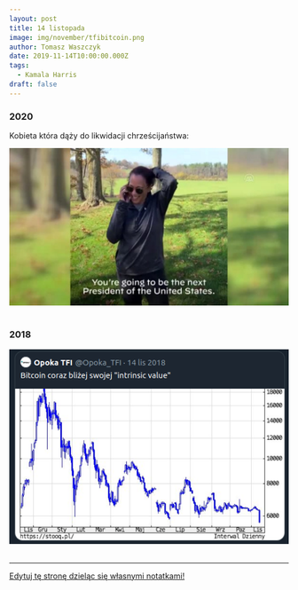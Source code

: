 ```yaml
---
layout: post
title: 14 listopada
image: img/november/tfibitcoin.png
author: Tomasz Waszczyk
date: 2019-11-14T10:00:00.000Z
tags:
  - Kamala Harris
draft: false
---
```


### 2020

Kobieta która dąży do likwidacji chrześcijaństwa:

<img src="./img/november/kamala.jpeg"><br><br>

### 2018

<img src="./img/november/tfibitcoin.png"><br><br>

---

<a href="https://github.com/TomaszWaszczyk/historia.waszczyk.com/edit/master/src/content/november-14.md" target="_blank">Edytuj tę stronę dzieląc się własnymi notatkami!</a>
